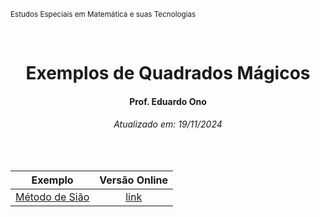 <sup>Estudos Especiais em Matemática e suas Tecnologias</sup>
<img alt="" width="99%" height="2px" align="right">

&nbsp;

<h1 align="center">Exemplos de Quadrados Mágicos</h1>
<h4 align="center">Prof. Eduardo Ono</h4>
<h6 align="center">Atualizado em: 19/11/2024</h6>

&nbsp;

| Exemplo | Versão Online |
| --- | :-: |
| [Método de Sião](./metodo-de-siao.html) | [link](https://eduardo-ono.github.io/Estudos-Avancados-em-Matematica-e-suas-Tecnologias/desenvolvimento-de-sistemas-mtec-pi/2024-2o-ano/conteudo/quadrados-magicos/exemplos/metodo-de-siao.html) |

&nbsp;
